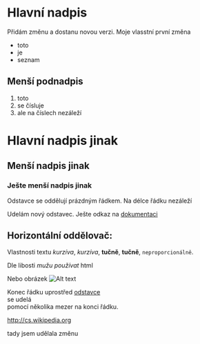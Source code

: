 Hlavní nadpis
==========

Přidám změnu a dostanu novou verzi.
Moje vlasstní první změna


* toto
* je
* seznam

Menší podnadpis
---------------

1. toto 
2. se čísluje
1. ale na číslech nezáleží

# Hlavní nadpis jinak

## Menší nadpis jinak

### Ješte menší nadpis jinak

Odstavce se oddělují
prázdným řádkem. Na délce řádku nezáleží

Udelám nový odstavec. Ješte odkaz na 
[dokumentaci](http://daringfireball.net/projects/markdown/syntax)

Horizontální oddělovač:
---

Vlastnosti textu _kurzíva_, *kurzíva*, __tučně__, **tučně**, `neproporcionálně`.

<p>Dle libosti <em>mužu používat</em> html</p>

Nebo obrázek 
![Alt text](https://commons.wikimedia.org/wiki/File:Markdown-mark.svg)

[odstavec]: http://cs.wikipedia.org/wiki/odstavec

Konec řádku uprostřed [odstavce][odstavec]      
se udelá   
pomocí několika mezer na konci řádku.

<http://cs.wikipedia.org>


tady jsem udělala změnu